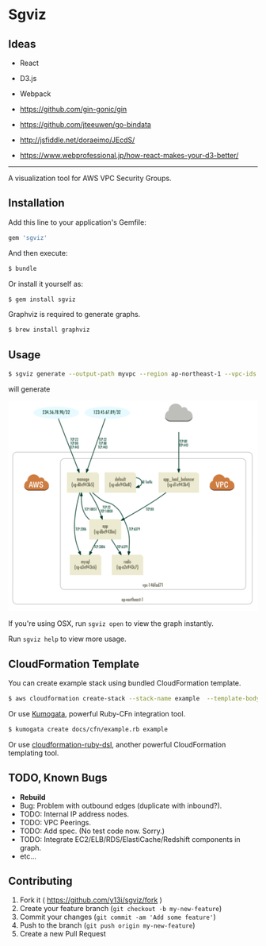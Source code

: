 # Sgviz

## Ideas

- React
- D3.js
- Webpack
- https://github.com/gin-gonic/gin
- https://github.com/jteeuwen/go-bindata

- http://jsfiddle.net/doraeimo/JEcdS/
- https://www.webprofessional.jp/how-react-makes-your-d3-better/


---

A visualization tool for AWS VPC Security Groups.

## Installation

Add this line to your application's Gemfile:

```ruby
gem 'sgviz'
```

And then execute:

```bash
$ bundle
```

Or install it yourself as:

```bash
$ gem install sgviz
```

Graphviz is required to generate graphs.

```bash
$ brew install graphviz
```

## Usage

```bash
$ sgviz generate --output-path myvpc --region ap-northeast-1 --vpc-ids vpc-146fad71
```

will generate

![myvpc](docs/images/1.png)

If you're using OSX, run `sgviz open` to view the graph instantly.

Run `sgviz help` to view more usage.

## CloudFormation Template

You can create example stack using bundled CloudFormation template.

```bash
$ aws cloudformation create-stack --stack-name example  --template-body file:////path/to/this/repo/docs/cfn/example.json
```

Or use [Kumogata](https://github.com/winebarrel/kumogata), powerful Ruby-CFn integration tool.

```bash
$ kumogata create docs/cfn/example.rb example
```

Or use [cloudformation-ruby-dsl](https://github.com/bazaarvoice/cloudformation-ruby-dsl), another powerful CloudFormation templating tool.

## TODO, Known Bugs

* **Rebuild**
* Bug: Problem with outbound edges (duplicate with inbound?).
* TODO: Internal IP address nodes.
* TODO: VPC Peerings.
* TODO: Add spec. (No test code now. Sorry.)
* TODO: Integrate EC2/ELB/RDS/ElastiCache/Redshift components in graph.
* etc...

## Contributing

1. Fork it ( https://github.com/y13i/sgviz/fork )
2. Create your feature branch (`git checkout -b my-new-feature`)
3. Commit your changes (`git commit -am 'Add some feature'`)
4. Push to the branch (`git push origin my-new-feature`)
5. Create a new Pull Request
